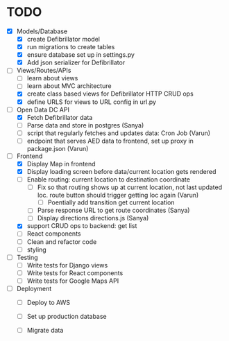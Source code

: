 # TODO

- [x] Models/Database
  - [x] create Defibrillator model
  - [x] run migrations to create tables
  - [x] ensure database set up in settings.py
  - [x] Add json serializer for Defibrillator
- [ ] Views/Routes/APIs
  - [ ] learn about views
  - [ ] learn about MVC architecture
  - [x] create class based views for Defibrillator HTTP CRUD ops
  - [x] define URLS for views to URL config in url.py
- [ ] Open Data DC API
    - [x] Fetch Defibrillator data
    - [ ] Parse data and store in postgres (Sanya)
    - [ ] script that regularly fetches and updates data: Cron Job (Varun)
    - [ ] endpoint that serves AED data to frontend, set up proxy in package.json (Varun)
- [ ] Frontend
    - [x] Display Map in frontend
    - [x] Display loading screen before data/current location gets rendered
    - [ ] Enable routing: current location to destination coordinate
      - [ ] Fix so that routing shows up at current location, not last updated loc. route button should trigger getting loc again (Varun)
        - [ ] Poentially add transition get current location
      - [ ] Parse response URL to get route coordinates (Sanya)
      - [ ] Display directions directions.js (Sanya)
    - [x] support CRUD ops to backend: get list
    - [ ] React components
    - [ ] Clean and refactor code
    - [ ] styling
- [ ] Testing
    - [ ] Write tests for Django views
    - [ ] Write tests for React components 
    - [ ] Write tests for Google Maps API
- [ ] Deployment
    - [ ] Deploy to AWS
    - [ ] Set up production database
    - [ ] Migrate data



<!-- 

Static Route Line: Display the route line on the map from the start to the destination. This gives users a visual representation of the path to follow.



Current Location Marker: Display the user's current location on the map with an updating marker. Combined with the static route line, this helps the user see where they are in relation to the planned route.

Basic Off-Route Detection: If the user goes off the route, display a simple notification suggesting they return to the route. This won't offer re-routing but serves as a basic indicator when they've gone astray.

Distance & ETA: Provide an estimated time of arrival and the remaining distance to the destination. This can be calculated based on the remaining steps and average speeds for the type of roads.

List of Directions: Instead of dynamic voice prompts or constant updates, provide a static list of turn-by-turn directions (e.g., "Turn right on Main St.", "Continue for 2 miles", "Turn left on Elm St."). The user can refer to this list as they navigate.

Manual "Next Step" Button: Instead of automated prompts, provide a button for users to manually move to the next navigation step when they've completed the current one.
Routing Functionality:

This is important because your users will need to know how to get from their current location to the marker's location.
For this, you could use third-party services like Mapbox, Google Maps Directions API, or any other free service you may find.
Once you receive the route information from these services, you can draw the route on the MapView using the Polyline component.
Fetching Real Marker Data:

While you have hardcoded marker data right now, eventually you will need to integrate with your backend to fetch real markers.
This will involve setting up API calls, handling responses, and error scenarios.
Enhancing the InfoCard:

Make sure the InfoCard has all the necessary details your users might need.
Incorporate the button to initiate routing from the user's location to the marker. When this button is clicked, trigger the routing functionality to get and display the route.
Enhanced User Experience:

Consider adding loading indicators while fetching data or calculating routes.
Handle possible error scenarios gracefully, like if there's no internet connection, the routing service is unavailable, etc.
Maybe add features like zooming into a route, showing estimated time and distance, etc.
Optimizations and Testing:

Once all functionalities are in place, test them on various devices and screen sizes to ensure they work smoothly.
Optimize performance, especially if you notice lag when loading routes or fetching marker data.
Additional Features (if desired):

Turn-by-turn navigation.
User reviews or ratings for locations.
Search functionality to find places.




Create an endpoint to serve AED data: Once your database is populated with AED data, you'll need to create endpoints in your Django app to serve this data to the frontend.

Set up Google Maps API in your frontend: You'll need to include the Google Maps JavaScript API in your frontend to display maps and routes.

Display AEDs on a map: Using data from your backend and the Google Maps API, display the locations of the AEDs on a map.

Create route to nearest AED: Implement functionality to find the nearest AED to a user's location and display a route on the map.



Test your application: Write tests for your Django views and your React components to make sure everything is working as expected.

Deploy your application: Once everything is working locally, you can deploy your application. You might choose to use AWS, Heroku, or another hosting platform. Remember to set up your production database and migrate your data.

Future Functions:

Allow users to add new AEDs: Create a form in your frontend to add new AEDs, and an endpoint in your backend to receive and store this data.

User authentication and authorization (Optional): If you want to restrict access or editing rights to certain users, you could implement a system for user registration and login. Django has built-in tools to help with this.

Create project plan: breakdown structure, timeline, buffers, etc. 







-->
